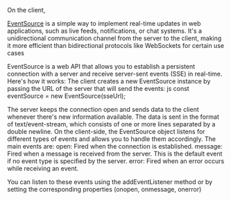 


On the client,

[EventSource](https://developer.mozilla.org/en-US/docs/Web/API/EventSource) is a simple way to implement real-time updates in web applications, such as live feeds, notifications, or chat systems. It's a unidirectional communication channel from the server to the client, making it more efficient than bidirectional protocols like WebSockets for certain use cases

EventSource is a web API that allows you to establish a persistent connection with a server and receive server-sent events (SSE) in real-time. Here's how it works:
The client creates a new EventSource instance by passing the URL of the server that will send the events:
js
const eventSource = new EventSource(sseUrl);

The server keeps the connection open and sends data to the client whenever there's new information available. The data is sent in the format of text/event-stream, which consists of one or more lines separated by a double newline.
On the client-side, the EventSource object listens for different types of events and allows you to handle them accordingly. The main events are:
open: Fired when the connection is established.
message: Fired when a message is received from the server. This is the default event if no event type is specified by the server.
error: Fired when an error occurs while receiving an event.

You can listen to these events using the addEventListener method or by setting the corresponding properties (onopen, onmessage, onerror)
